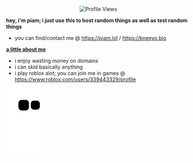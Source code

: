  <p align="center"> <img src="https://komarev.com/ghpvc/?username=peeyum" alt="Profile Views" /> </p>  


  **hey, i'm piam; i just use this to host random things as well as test random things**
  - you can find/contact me @ https://piam.lol / https://kneeyo.bio

**<ins>a little about me </ins>**
- i enjoy wasting money on domains
- i can skid basically anything
- i play roblox alot; you can join me in games @ https://www.roblox.com/users/339443329/profile

<a href="https://discord.com/users/610140494697332766" target="_blank"><img src="https://github.com/AstraaDev/AstraaDev/blob/output/github-contribution-grid-snake.svg" alt="snake"></a>
